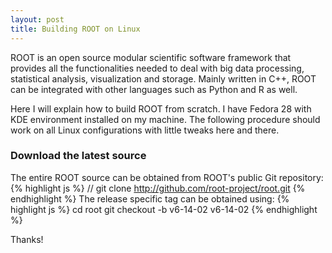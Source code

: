 ```yaml
---
layout: post
title: Building ROOT on Linux
---
```


ROOT is an open source modular scientific software framework that provides all the functionalities needed to deal with big data processing, statistical analysis, visualization and storage. Mainly written in C++, ROOT can be integrated with other languages such as Python and R as well.

Here I will explain how to build ROOT from scratch. I have Fedora 28 with KDE environment installed on my machine. The following procedure should work on all Linux configurations with little tweaks here and there.


### Download the latest source
The entire ROOT source can be obtained from ROOT's public Git repository:
{% highlight js %}
	//
	git clone http://github.com/root-project/root.git
{% endhighlight %}
The release specific tag can be obtained using:
{% highlight js %}
	cd root
	git checkout -b v6-14-02 v6-14-02
{% endhighlight %}

Thanks!
